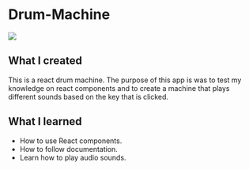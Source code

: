 # Drum-Machine

![](drum-machine.gif)

## What I created

This is a react drum machine. The purpose of this app is was to test my knowledge on react components and to create a machine that plays different sounds based on the key that is clicked.

## What I learned

* How to use React components.
* How to follow documentation.
* Learn how to play audio sounds.
